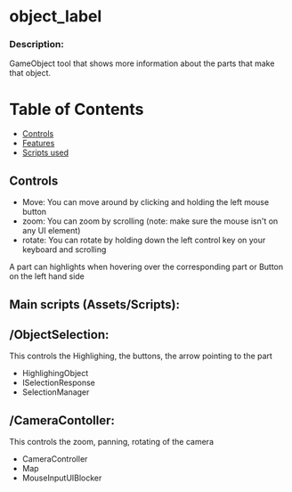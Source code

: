 # object_label
### Description:
GameObject tool that shows more information about the parts that make that object.

# Table of Contents 

  - [Controls](#Controls)  
  - [Features](#Features)  
  - [Scripts used](#Scripts)  


<a name="Controls"/>

## Controls
- Move: You can move around by clicking and holding the left mouse button 
- zoom: You can zoom by scrolling (note: make sure the mouse isn't on any UI element)
- rotate: You can rotate by holding down the left control key on your keyboard and scrolling


<a name="Features"/>
A part can highlights when hovering over the corresponding part or Button on the left hand side

<a name="Scripts"/>

## Main scripts (Assets/Scripts):

## /ObjectSelection:

This controls the Highlighing, the buttons, the arrow pointing to the part
  - HighlighingObject
  - ISelectionResponse
  - SelectionManager


## /CameraContoller:

This controls the zoom, panning, rotating of the camera
  - CameraController
  - Map
  - MouseInputUIBlocker
  

